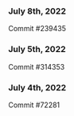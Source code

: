### July 8th, 2022

Commit #239435

### July 5th, 2022

Commit #314353


### July 4th, 2022

Commit #72281
